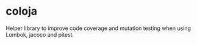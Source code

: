 # coloja
Helper library to improve code coverage and mutation testing when using Lombok, jacoco and pitest.
